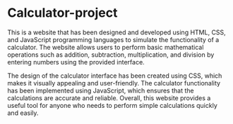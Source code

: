 # Calculator-project

This is a website that has been designed and developed using HTML, CSS, and JavaScript programming languages to simulate the functionality of a calculator. The website allows users to perform basic mathematical operations such as addition, subtraction, multiplication, and division by entering numbers using the provided interface. 

The design of the calculator interface has been created using CSS, which makes it visually appealing and user-friendly. The calculator functionality has been implemented using JavaScript, which ensures that the calculations are accurate and reliable. Overall, this website provides a useful tool for anyone who needs to perform simple calculations quickly and easily.
